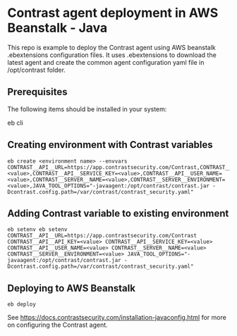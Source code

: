 # Contrast agent deployment in AWS Beanstalk - Java

This repo is example to deploy the Contrast agent using AWS beanstalk .ebextensions configuration files. It uses .ebextensions to download the latest agent and create the common agent configuration yaml file in /opt/contrast folder.

## Prerequisites

The following items should be installed in your system:

eb cli

## Creating environment with Contrast variables

```shell
eb create <environment name> --envvars CONTRAST__API__URL=https://app.contrastsecurity.com/Contrast,CONTRAST__API__API_KEY=<value>,CONTRAST__API__SERVICE_KEY=<value>,CONTRAST__API__USER_NAME=<value>,CONTRAST__SERVER__NAME=<value>,CONTRAST__SERVER__ENVIRONMENT=<value>,JAVA_TOOL_OPTIONS="-javaagent:/opt/contrast/contrast.jar -Dcontrast.config.path=/var/contrast/contrast_security.yaml"
```

## Adding Contrast variable to existing environment

```shell
eb setenv eb setenv CONTRAST__API__URL=https://app.contrastsecurity.com/Contrast CONTRAST__API__API_KEY=<value> CONTRAST__API__SERVICE_KEY=<value> CONTRAST__API__USER_NAME=<value> CONTRAST__SERVER__NAME=<value> CONTRAST__SERVER__ENVIRONMENT=<value> JAVA_TOOL_OPTIONS="-javaagent:/opt/contrast/contrast.jar -Dcontrast.config.path=/var/contrast/contrast_security.yaml"
```

## Deploying to AWS Beanstalk


```shell
eb deploy
```

See https://docs.contrastsecurity.com/installation-javaconfig.html for more on configuring the Contrast agent.

